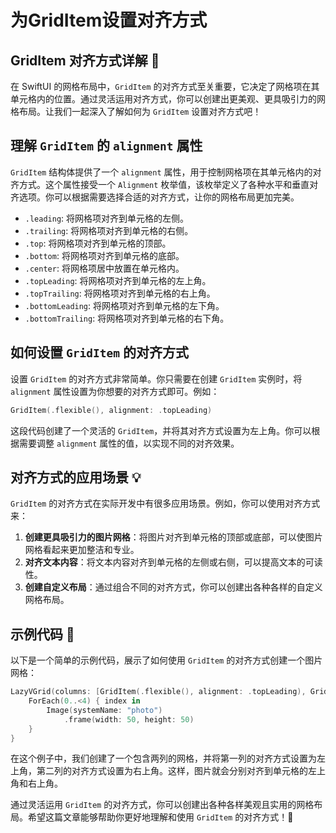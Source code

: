 ﻿# 为GridItem设置对齐方式

## GridItem 对齐方式详解 🤩

在 SwiftUI 的网格布局中，`GridItem` 的对齐方式至关重要，它决定了网格项在其单元格内的位置。通过灵活运用对齐方式，你可以创建出更美观、更具吸引力的网格布局。让我们一起深入了解如何为 `GridItem` 设置对齐方式吧！

## 理解 `GridItem` 的 `alignment` 属性

`GridItem` 结构体提供了一个 `alignment` 属性，用于控制网格项在其单元格内的对齐方式。这个属性接受一个 `Alignment` 枚举值，该枚举定义了各种水平和垂直对齐选项。你可以根据需要选择合适的对齐方式，让你的网格布局更加完美。

*   `.leading`: 将网格项对齐到单元格的左侧。
*   `.trailing`: 将网格项对齐到单元格的右侧。
*   `.top`: 将网格项对齐到单元格的顶部。
*   `.bottom`: 将网格项对齐到单元格的底部。
*   `.center`: 将网格项居中放置在单元格内。
*   `.topLeading`: 将网格项对齐到单元格的左上角。
*   `.topTrailing`: 将网格项对齐到单元格的右上角。
*   `.bottomLeading`: 将网格项对齐到单元格的左下角。
*   `.bottomTrailing`: 将网格项对齐到单元格的右下角。

## 如何设置 `GridItem` 的对齐方式

设置 `GridItem` 的对齐方式非常简单。你只需要在创建 `GridItem` 实例时，将 `alignment` 属性设置为你想要的对齐方式即可。例如：

```swift
GridItem(.flexible(), alignment: .topLeading)
```

这段代码创建了一个灵活的 `GridItem`，并将其对齐方式设置为左上角。你可以根据需要调整 `alignment` 属性的值，以实现不同的对齐效果。

## 对齐方式的应用场景 💡

`GridItem` 的对齐方式在实际开发中有很多应用场景。例如，你可以使用对齐方式来：

1.  **创建更具吸引力的图片网格**：将图片对齐到单元格的顶部或底部，可以使图片网格看起来更加整洁和专业。
2.  **对齐文本内容**：将文本内容对齐到单元格的左侧或右侧，可以提高文本的可读性。
3.  **创建自定义布局**：通过组合不同的对齐方式，你可以创建出各种各样的自定义网格布局。

## 示例代码 📝

以下是一个简单的示例代码，展示了如何使用 `GridItem` 的对齐方式创建一个图片网格：

```swift
LazyVGrid(columns: [GridItem(.flexible(), alignment: .topLeading), GridItem(.flexible(), alignment: .topTrailing)]) {
    ForEach(0..<4) { index in
        Image(systemName: "photo")
            .frame(width: 50, height: 50)
    }
}
```

在这个例子中，我们创建了一个包含两列的网格，并将第一列的对齐方式设置为左上角，第二列的对齐方式设置为右上角。这样，图片就会分别对齐到单元格的左上角和右上角。

通过灵活运用 `GridItem` 的对齐方式，你可以创建出各种各样美观且实用的网格布局。希望这篇文章能够帮助你更好地理解和使用 `GridItem` 的对齐方式！🎉


